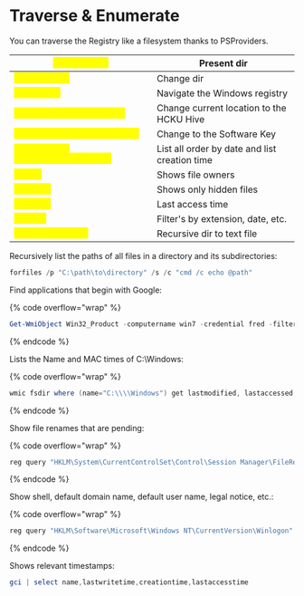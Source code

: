 # Traverse & Enumerate

You can traverse the Registry like a filesystem thanks to PSProviders.

| <mark style="color:yellow;">`Get-location`</mark>                      | Present dir                                   |
| ---------------------------------------------------------------------- | --------------------------------------------- |
| <mark style="color:yellow;">`Set-location`</mark>                      | Change dir                                    |
| <mark style="color:yellow;">`cd HKLM:\\`</mark>                        | Navigate the Windows registry                 |
| <mark style="color:yellow;">`set-location -Path hkcu:`</mark>          | Change current location to the HCKU Hive      |
| <mark style="color:yellow;">`set-location -Path software`</mark>       | Change to the Software Key                    |
| <mark style="color:yellow;">`dir /tc /od c:\\windows\\system32`</mark> | List all order by date and list creation time |
| <mark style="color:yellow;">`dir /q`</mark>                            | Shows file owners                             |
| <mark style="color:yellow;">`dir /a:h`</mark>                          | Shows only hidden files                       |
| <mark style="color:yellow;">`dir /t:a`</mark>                          | Last access time                              |
| <mark style="color:yellow;">`dir /o:`</mark>                           | Filter's by extension, date, etc.             |
| <mark style="color:yellow;">`dir /s > dir.txt`</mark>                  | Recursive dir to text file                    |

Recursively list the paths of all files in a directory and its subdirectories:

```powershell
forfiles /p "C:\path\to\directory" /s /c "cmd /c echo @path"
```

Find applications that begin with Google:

{% code overflow="wrap" %}
```powershell
Get-WmiObject Win32_Product -computername win7 -credential fred -filter "Name like '%Google%'"
```
{% endcode %}

Lists the Name and MAC times of C:\Windows:

{% code overflow="wrap" %}
```powershell
wmic fsdir where (name="C:\\\\Windows") get lastmodified, lastaccessed, creationdate, name
```
{% endcode %}

Show file renames that are pending:

{% code overflow="wrap" %}
```powershell
reg query "HKLM\System\CurrentControlSet\Control\Session Manager\FileRenameOperations"
```
{% endcode %}

Show shell, default domain name, default user name, legal notice, etc.:

{% code overflow="wrap" %}
```powershell
reg query "HKLM\Software\Microsoft\Windows NT\CurrentVersion\Winlogon"
```
{% endcode %}

Shows relevant timestamps:

```powershell
gci | select name,lastwritetime,creationtime,lastaccesstime
```
